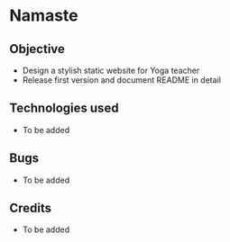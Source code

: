 # Namaste

## Objective

* Design a stylish static website for Yoga teacher
* Release first version and document README in detail

## Technologies used

* To be added

## Bugs

* To be added

## Credits

* To be added
